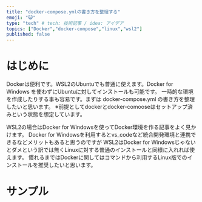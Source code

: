 ```yaml
---
title: "docker-compose.ymlの書き方を整理する"
emoji: "😺"
type: "tech" # tech: 技術記事 / idea: アイデア
topics: ["Docker","docker-compose","linux","wsl2"]
published: false
---
```

# はじめに
Dockerは便利です。WSL2のUbuntuでも普通に使えます。Docker for Windows を使わずにUbuntuに対してインストールも可能です。
一時的な環境を作成したりする事も容易です。まずは docker-compose.yml の書き方を整理したいと思います。
※前提としてdockerとdocker-comooseはセットアップ済みという状態を想定しています。

WSL2の場合はDocker for Windowsを使ってDocker環境を作る記事をよく見かけます。
Docker for Windowsを利用するとvs_codeなど統合開発環境と連携できるなどメリットもあると思うのですが
WSL2はDocker for Windowsじゃないとダメという訳では無くLinuxに対する普通のインストールと同様に入れれば使えます。
慣れるまではDockerに関してはコマンドから利用するLinux版でのインストールを推奨したいと思います。

# サンプル

